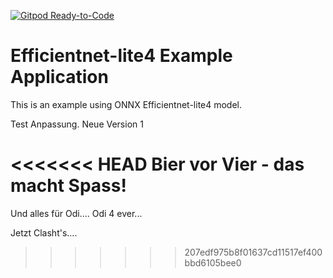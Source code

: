 [![Gitpod Ready-to-Code](https://img.shields.io/badge/Gitpod-Ready--to--Code-blue?logo=gitpod)](https://gitpod.io/from-referrer/) 

# Efficientnet-lite4 Example Application

This is an example using ONNX Efficientnet-lite4 model.

Test Anpassung. Neue Version 1

<<<<<<< HEAD
Bier vor Vier - das macht Spass!
=======
Und alles für Odi.... Odi 4 ever...

Jetzt Clasht's....
>>>>>>> 207edf975b8f01637cd11517ef400bbd6105bee0
